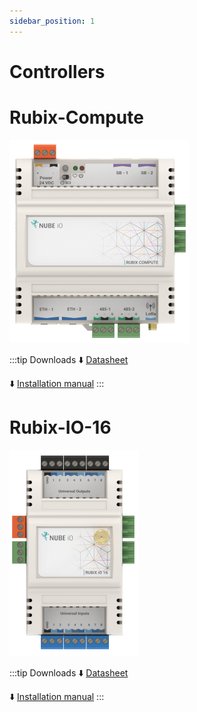 ```yaml
---
sidebar_position: 1
---
```



# Controllers

# Rubix-Compute


![rc5.png](../img/rc5.png)


:::tip Downloads
:arrow_down: [Datasheet](https://raw.githubusercontent.com/NubeIO/rubix-docs/master/pdfs/hardware/rubix-compute/Rubix%20Compute%205%20-%20Datasheet.pdf)


:arrow_down: [Installation manual](https://raw.githubusercontent.com/NubeIO/rubix-docs/master/pdfs/hardware/rubix-compute/Rubix%20Compute%20-%20Installation%20and%20User%20Manual%20-%2020220909.pdf)
:::


# Rubix-IO-16
![io-16.png](../img/io-16.png)


:::tip Downloads
:arrow_down: [Datasheet](https://raw.githubusercontent.com/NubeIO/rubix-docs/master/pdfs/hardware/io-modules/Rubix%20IO-16%20-%20Datasheet.pdf)


:arrow_down: [Installation manual](https://raw.githubusercontent.com/NubeIO/rubix-docs/master/pdfs/hardware/io-modules/Rubix%20IO-16%20Modules%20-%20Installation%20and%20User%20Manual.pdf)
:::
